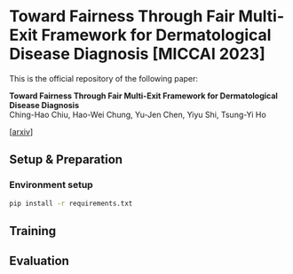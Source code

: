 # Toward Fairness Through Fair Multi-Exit Framework for Dermatological Disease Diagnosis [MICCAI 2023]

This is the official repository of the following paper:

**Toward Fairness Through Fair Multi-Exit Framework for Dermatological Disease Diagnosis**<br>
Ching-Hao Chiu, Hao-Wei Chung, Yu-Jen Chen, Yiyu Shi, Tsung-Yi Ho

[[arxiv](https://arxiv.org/pdf/2306.14518v1.pdf)] 


## Setup & Preparation
### Environment setup
```bash
pip install -r requirements.txt
```

## Training


## Evaluation
